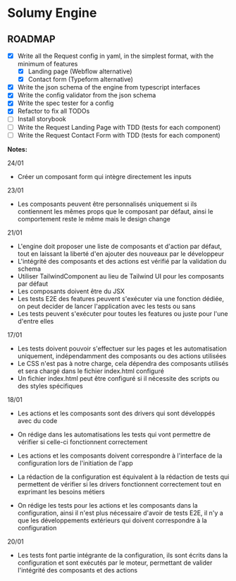 # Solumy Engine

## ROADMAP

- [x] Write all the Request config in yaml, in the simplest format, with the minimum of features
  - [x] Landing page (Webflow alternative)
  - [x] Contact form (Typeform alternative)
- [x] Write the json schema of the engine from typescript interfaces
- [x] Write the config validator from the json schema
- [x] Write the spec tester for a config
- [x] Refactor to fix all TODOs
- [ ] Install storybook
- [ ] Write the Request Landing Page with TDD (tests for each component)
- [ ] Write the Request Contact Form with TDD (tests for each component)

**Notes:**

24/01

- Créer un composant form qui intègre directement les inputs

23/01

- Les composants peuvent être personnalisés uniquement si ils contiennent les mêmes props que le composant par défaut, ainsi le comportement reste le même mais le design change

21/01

- L'engine doit proposer une liste de composants et d'action par défaut, tout en laissant la liberté d'en ajouter des nouveaux par le développeur
- L'intégrité des composants et des actions est vérifié par la validation du schema
- Utiliser TailwindComponent au lieu de Tailwind UI pour les composants par défaut
- Les composants doivent être du JSX
- Les tests E2E des features peuvent s'exécuter via une fonction dédiée, on peut decider de lancer l'application avec les tests ou sans
- Les tests peuvent s'exécuter pour toutes les features ou juste pour l'une d'entre elles

17/01

- Les tests doivent pouvoir s'effectuer sur les pages et les automatisation uniquement, indépendamment des composants ou des actions utilisées
- Le CSS n'est pas à notre charge, cela dépendra des composants utilisés et sera chargé dans le fichier index.html configuré
- Un fichier index.html peut être configuré si il nécessite des scripts ou des styles spécifiques

18/01

- Les actions et les composants sont des drivers qui sont développés avec du code
- On rédige dans les automatisations les tests qui vont permettre de vérifier si celle-ci fonctionnent correctement
- Les actions et les composants doivent correspondre à l'interface de la configuration lors de l'initiation de l'app
- La rédaction de la configuration est équivalent à la rédaction de tests qui permettent de vérifier si les drivers fonctionnent correctement tout en exprimant les besoins métiers

- On rédige les tests pour les actions et les composants dans la configuration, ainsi il n'est plus nécessaire d'avoir de tests E2E, il n'y a que les développements extérieurs qui doivent correspondre à la configuration

20/01

- Les tests font partie intégrante de la configuration, ils sont écrits dans la configuration et sont exécutés par le moteur, permettant de valider l'intégrité des composants et des actions

